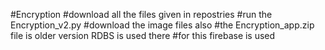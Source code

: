 #Encryption
#download all the files given in repostries
#run the Encryption_v2.py
#download the image files also
#the Encryption_app.zip file is older version RDBS is used there
#for this firebase is used
